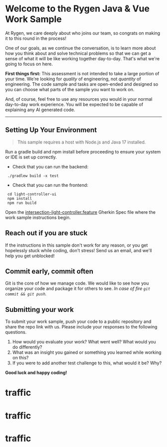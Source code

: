 # Welcome to the Rygen Java & Vue Work Sample

At Rygen, we care deeply about who joins our team, so congrats on making it to this round in the process!

One of our goals, as we continue the conversation, is to learn more about how you think about and solve technical problems so that we can get a sense of what it will be like working together day-to-day. That's what we're going to focus on here.

**First things first:** This assessment is not intended to take a large portion of your time. We're looking for _quality_ of engineering, not _quantity_ of engineering. The code sample and tasks are open-ended and designed so you can choose what parts of the sample you want to work on.

And, of course, feel free to use any resources you would in your normal day-to-day work experience. You will be expected to be capable of explaining any AI generated code.

<hr>

## Setting Up Your Environment

> This sample requires a host with Node.js and Java 17 installed.

Run a gradle build and npm install before proceeding to ensure your system or IDE is set up correctly.

- Check that you can run the backend:

 ```shell
  ./gradlew build -x test
 ```

- Check that you can run the frontend:

 ```shell
  cd light-controller-ui
  npm install
  npm run build
 ```

Open the [intersection-light-controller.feature](./src/main/features/intersection-light-controller.feature) Gherkin Spec file where the work sample instructions begin.

## Reach out if you are stuck

If the instructions in this sample don't work for any reason, or you get hopelessly stuck while coding, don't stress! Send us an email, and we'll help you get unblocked!

## Commit early, commit often

Git is the core of how we manage code. We would like to see how you organize your code and package it for others to see. _In case of fire `git commit && git push`._

## Submitting your work

To submit your work sample, push your code to a public repository and share the repo link with us. Please include your responses to the following questions.

1. How would you evaluate your work? What went well? What would you do differently?
1. What was an insight you gained or something you learned while working on this?
1. If you were to add another test challenge to this, what would it be? Why?

**Good luck and happy coding!**
# traffic
# traffic
# traffic

